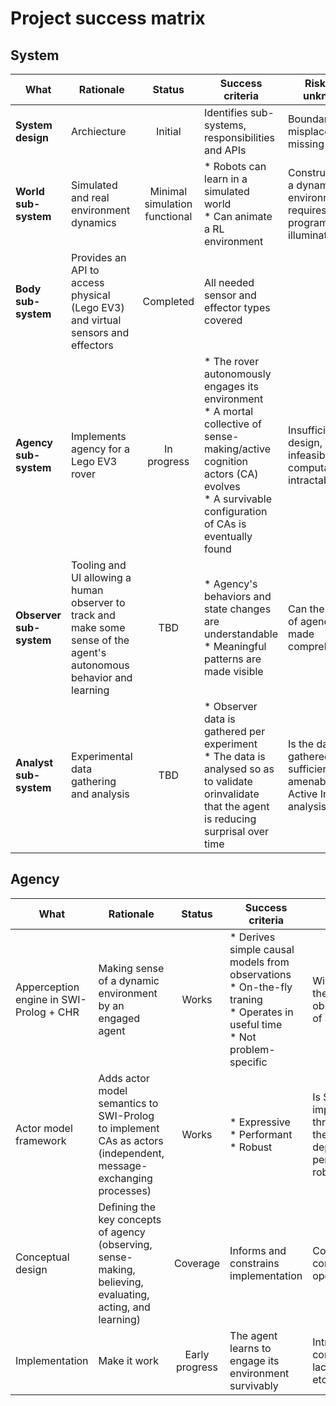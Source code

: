 # Project success matrix

## System

| What  | Rationale | Status  | Success criteria | Risks and unknowns |
|-------|-----------|:------:|------------------|--------------------|
| **System design** | Archiecture | Initial | Identifies sub-systems, responsibilities and APIs | Boundaries misplaced, missing pieces |
| **World sub-system** | Simulated and real environment dynamics | Minimal simulation functional | * Robots can learn in a simulated world<br/> * Can animate a RL environment | Construction of a dynamic RL environment requires programmable illuminated tiles |
| **Body sub-system**| Provides an API to access physical (Lego EV3) and virtual sensors and effectors | Completed | All needed sensor and effector types covered | |
| **Agency sub-system** | Implements agency for a Lego EV3 rover | In progress | * The rover autonomously engages its environment<br/> * A mortal collective of sense-making/active cognition actors (CA) evolves <br/> * A survivable configuration of CAs is eventually found | Insufficient design, infeasibility, computationally intractable |
| **Observer sub-system** | Tooling and UI allowing a human observer to track and make some sense of the agent's autonomous behavior and learning | TBD | * Agency's behaviors and state changes are understandable<br/>* Meaningful patterns are made visible | Can the internals of agency be made comprehensible? |
| **Analyst sub-system** | Experimental data gathering and analysis | TBD | * Observer data is gathered per experiment<br/>* The data is analysed so as to validate orinvalidate that the agent is reducing surprisal over time | Is the data gathered sufficient and amenable to Active Inference analysis? |

## Agency

| What  | Rationale | Status  | Success criteria | Risks and unknowns |
|-------|-----------|:-------:|------------------|--------------------|
| Apperception engine in SWI-Prolog + CHR | Making sense of a dynamic environment by an engaged agent | Works | * Derives simple causal models from observations<br/> * On-the-fly traning<br/> * Operates in useful time <br/> * Not problem-specific | Will it make sense of the observations/actions of a CA? |
| Actor model framework | Adds actor model semantics to SWI-Prolog to implement CAs as actors (independent, message-exchanging processes) | Works | * Expressive<br/> * Performant<br/> * Robust | Is SWI-Prolog's implementation of threads (on which the framework depends) itself performant and robust? |
| Conceptual design | Defining the key concepts of agency (observing, sense-making, believing, evaluating, acting, and learning) | Coverage | Informs and constrains implementation | Complete, sufficient, consistent, can be operationalized? |
| Implementation | Make it work | Early progress | The agent learns to engage its environment survivably | Intractable complexity, bugs, lacking performance etc. |
